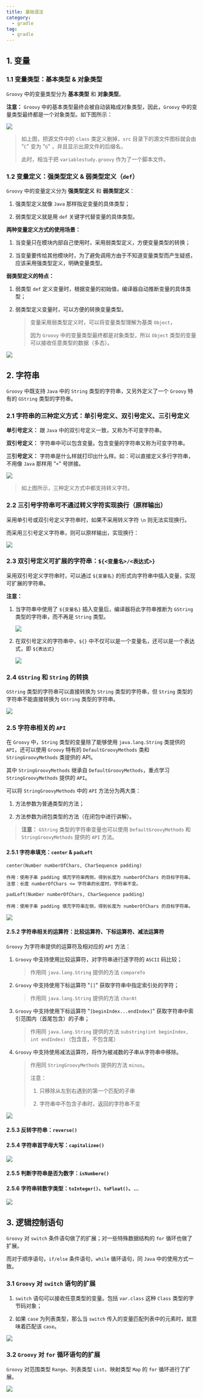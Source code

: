 ```yaml
---
title: 基础语法
category:
  - gradle
tag:
  - gradle
---
```


## 1. 变量

### 1.1 变量类型：基本类型 & 对象类型

`Groovy` 中的变量类型分为 **基本类型** 和 **对象类型**。

**注意：** `Groovy` 中的基本类型最终会被自动装箱成对象类型，因此，`Groovy` 中的变量类型最终都是一个对象类型。如下图所示：

![](./images/_01_basic/01.png)

> 如上图，把源文件中的 `class` 类定义删掉，`src` 目录下的源文件图标就会由 "`C`" 变为 "`G`" ，并且显示出源文件的后缀名，
> 
> 此时，相当于把 `variablestudy.groovy` 作为了一个脚本文件。

### 1.2 变量定义：强类型定义 & 弱类型定义（`def`）

`Groovy` 中的变量定义分为 **强类型定义** 和 **弱类型定义**：
    
1. 强类型定义就像 `Java` 那样指定变量的具体类型；
    
2. 弱类型定义就是用 `def` 关键字代替变量的具体类型。

**两种变量定义方式的使用场景：**

1. 当变量只在模块内部自己使用时，采用弱类型定义，方便变量类型的转换；

2. 当变量要传给其他模块时，为了避免调用方由于不知道变量类型而产生疑惑，应该采用强类型定义，明确变量类型。

**弱类型定义的特点：**

1. 弱类型 `def` 定义变量时，根据变量的初始值，编译器自动推断变量的具体类型；

2. 弱类型定义变量时，可以方便的转换变量类型。
   
    > 变量采用弱类型定义时，可以将变量类型理解为基类 `Object`，
    >
    > 因为 `Groovy` 中的变量类型最终都是对象类型，所以 `Object` 类型的变量可以接收任意类型的数据（多态）。

![](./images/_01_basic/02.png)

## 2. 字符串

`Groovy` 中既支持 `Java` 中的 `String` 类型的字符串，又另外定义了一个 `Groovy` 特有的 `GString` 类型的字符串。

### 2.1 字符串的三种定义方式：单引号定义、双引号定义、三引号定义

**单引号定义：** 跟 `Java` 中的双引号定义一致，又称为不可变字符串。

**双引号定义：** 字符串中可以包含变量。包含变量的字符串又称为可变字符串。

**三引号定义：** 字符串是什么样就打印出什么样。如：可以直接定义多行字符串，不用像 `Java` 那样用 "`+`" 号拼接。

![](./images/_01_basic/03.png)

> 如上图所示，三种定义方式中都支持转义字符。

### 2.2 三引号字符串可不通过转义字符实现换行（原样输出）

采用单引号或双引号定义字符串时，如果不采用转义字符 `\n` 则无法实现换行。

而采用三引号定义字符串，则可以原样输出，实现换行：

![](./images/_01_basic/04.png)

### 2.3 双引号定义可扩展的字符串：`${<变量名>/<表达式>}`

采用双引号定义字符串时，可以通过 `${变量名}` 的形式向字符串中插入变量，实现可扩展的字符串。

**注意：** 

1. 当字符串中使用了 `${变量名}` 插入变量后，编译器将此字符串推断为 `GString` 类型的字符串，而不再是 `String` 类型。

    ![](./images/_01_basic/05.png)

2. 在双引号定义的字符串中，`${}` 中不仅可以是一个变量名，还可以是一个表达式，即 `${表达式}`

    ![](./images/_01_basic/06.png)

### 2.4 `GString` 和 `String` 的转换

`GString` 类型的字符串可以直接转换为 `String` 类型的字符串，但 `String` 类型的字符串不能直接转换为 `GString` 类型的字符串。

![](./images/_01_basic/07.png)

### 2.5 字符串相关的 `API`

在 `Groovy` 中，`String` 类型的变量除了能够使用 `java.lang.String` 类提供的 `API`，还可以使用 `Groovy` 特有的 `DefaultGroovyMethods` 类和 `StringGroovyMethods` 类提供的 API。

其中 `StringGroovyMethods` 继承自 `DefaultGroovyMethods`，重点学习 `StringGroovyMethods` 提供的 `API`。

可以将 `StringGroovyMethods` 中的 `API` 方法分为两大类：

1. 方法参数为普通类型的方法；

2. 方法参数为闭包类型的方法（在闭包中进行讲解）。

> **注意：** `GString` 类型的字符串变量也可以使用 `DefaultGroovyMethods` 和 `StringGroovyMethods` 提供的 `API` 方法。

#### 2.5.1 字符串填充：`center` & `padLeft`

```groovy:no-line-numbers
center(Number numberOfChars, CharSequence padding)
```

```:no-line-numbers
作用：使用子串 padding 填充字符串两侧，得到长度为 numberOfChars 的目标字符串。
注意：长度 numberOfChars <= 字符串的长度时，字符串不变。
```

```groovy:no-line-numbers
padLeft(Number numberOfChars, CharSequence padding)
```

```:no-line-numbers
作用：使用子串 padding 填充字符串左侧，得到长度为 numberOfChars 的目标字符串。
```

![](./images/_01_basic/08.png)

#### 2.5.2 字符串相关的运算符：比较运算符、下标运算符、减法运算符

`Groovy` 为字符串提供的运算符及相对应的 `API` 方法：

1. `Groovy` 中支持使用比较运算符，对字符串进行逐字符的 `ASCII` 码比较；
    
    > 作用同 `java.lang.String` 提供的方法 `compareTo`

2. `Groovy` 中支持使用下标运算符 "`[]`" 获取字符串中指定索引处的字符；
    
    > 作用同 `java.lang.String` 提供的方法 `charAt`

3. `Groovy` 中支持使用下标运算符 "`[beginIndex...endIndex]`" 获取字符串中索引范围内（首尾包含）的子串；
    
    > 作用同 `java.lang.String` 提供的方法 `substring(int beginIndex, int endIndex)`（包含首，不包含尾）

4. `Groovy` 中支持使用减法运算符，将作为被减数的子串从字符串中移除。
    
    > 作用同 `StringGroovyMethods` 提供的方法 `minus`。
    >
    > 注意：
    >
    > 1. 只移除从左到右遇到的第一个匹配的子串
    >
    > 2. 字符串中不包含子串时，返回的字符串不变

![](./images/_01_basic/09.png)

#### 2.5.3 反转字符串：`reverse()`

#### 2.5.4 字符串首字母大写：`capitalizee()`

![](./images/_01_basic/10.png)

#### 2.5.5 判断字符串是否为数字：`isNumbere()`

#### 2.5.6 字符串转数字类型：`toInteger()`、`toFloat()`、...

![](./images/_01_basic/11.png)

## 3. 逻辑控制语句

`Groovy` 对 `switch` 条件语句做了的扩展；对一些特殊数据结构的 `for` 循环也做了扩展。

而对于顺序语句，`if/else` 条件语句，`while` 循环语句，同 `Java` 中的使用方式一致。

### 3.1 `Groovy` 对 `switch` 语句的扩展

1. `switch` 语句可以接收任意类型的变量。包括 `var.class` 这种 `Class` 类型的字节码对象；

2. 如果 `case` 为列表类型，那么当 `switch` 传入的变量匹配列表中的元素时，就意味着匹配该 `case`。

![](./images/_01_basic/12.png)

### 3.2 `Groovy` 对 `for` 循环语句的扩展

`Groovy` 对范围类型 `Range`、列表类型 `List`、映射类型 `Map` 的 `for` 循环进行了扩展。

![](./images/_01_basic/13.png)